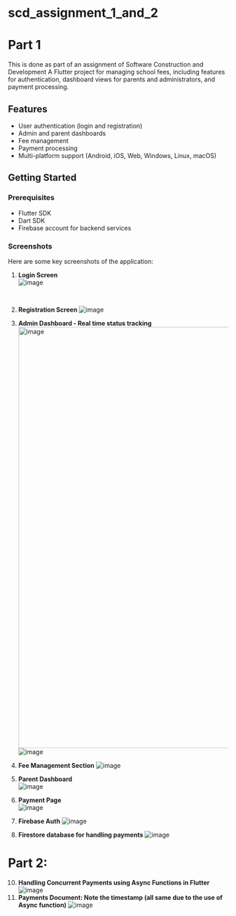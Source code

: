 # scd_assignment_1_and_2
# Part 1
This is done as part of an assignment of Software Construction and Development
A Flutter project for managing school fees, including features for authentication, dashboard views for parents and administrators, and payment processing.

## Features
- User authentication (login and registration)
- Admin and parent dashboards
- Fee management
- Payment processing
- Multi-platform support (Android, iOS, Web, Windows, Linux, macOS)

## Getting Started

### Prerequisites
- Flutter SDK
- Dart SDK
- Firebase account for backend services

### Screenshots
Here are some key screenshots of the application:

1. **Login Screen**
   <br>
   ![image](https://github.com/user-attachments/assets/5dc97ae7-5f9e-4ee3-90df-e65194d4c0a5)

   <br>
2. **Registration Screen**
   ![image](https://github.com/user-attachments/assets/bb0d325d-5318-4f4a-b2b8-40fa6e75209c)


3. **Admin Dashboard - Real time status tracking**  
   <img width="960" alt="image" src="https://github.com/user-attachments/assets/166dbf8d-297c-454e-b188-f43305d8f165" />
   ![image](https://github.com/user-attachments/assets/1d883aa2-01e9-47c3-8ccb-8bd15e371bdb)
4. **Fee Management Section**
   ![image](https://github.com/user-attachments/assets/7116bbdd-ac6f-4dda-8acd-a87d2c59d865)

6. **Parent Dashboard**  
   ![image](https://github.com/user-attachments/assets/d052df9b-31f2-4a81-a5dd-edf08af6785b)

7. **Payment Page**  
  ![image](https://github.com/user-attachments/assets/081efe80-ae39-429c-b6ff-c730ab6e4036)
8. **Firebase Auth**
   ![image](https://github.com/user-attachments/assets/dd179a90-7e0c-4afd-b436-8f644e05c073)
9. **Firestore database for handling payments**
    ![image](https://github.com/user-attachments/assets/e7e61d5b-e7ac-4721-8be1-a87510fcc6fe)
# Part 2:
10. **Handling Concurrent Payments using Async Functions in Flutter** 
![image](https://github.com/user-attachments/assets/1f3c58de-55a9-4853-b52b-7d32bdeb623f)
11. **Payments Document: Note the timestamp (all same due to the use of Async function)**
![image](https://github.com/user-attachments/assets/8387ec4f-9ad6-4cae-afc4-c8e432c97cf2)







